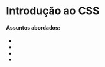 # Introdução ao CSS

#### Assuntos abordados: 

- [](aulas/)
- [](aulas/)
- [](aulas/)
- [](aulas/)
